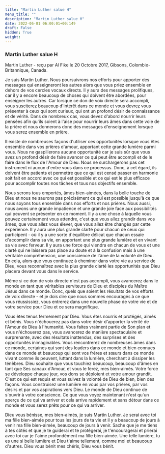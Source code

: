 ```yaml
---
title: "Martin Luther salue H"
menu_title: ""
description: "Martin Luther salue H"
date: 2022-06-01 06:00:01+00:149
draft: False
hidden: True
weight:
---
```

### Martin Luther salue H

Martin Luther - reçu par Al Fike le 20 Octobre 2017, Gibsons, Colombie-Britannique, Canada.

Je suis Martin Luther. Nous poursuivrons nos efforts pour apporter des messages qui enseigneront les autres alors que vous priez ensemble en dehors de vos cercles vocaux directs. Il y aura des messages prolifiques, car il y a encore beaucoup de choses qui doivent être abordées, pour enseigner les autres. Car lorsque ce don de voix directe sera accompli, vous susciterez beaucoup d'intérêt dans ce monde et vous devrez vous présenter à ceux qui sont curieux, qui ont un profond désir de connaissance et de vérité. Dans de nombreux cas, vous devez d'abord nourrir leurs pensées afin qu'ils soient à l'aise pour nourrir leurs âmes dans cette voie de la prière et nous donnerons donc des messages d'enseignement lorsque vous serez ensemble en prière.

Il existe de nombreuses façons d'utiliser ces opportunités lorsque vous êtes ensemble dans vos prières d'amour, apportant cette grande lumière parmi vous. Nous ne gaspillerons aucune opportunité car je suis sûr que vous avez un profond désir de faire avancer ce qui peut être accompli et de le faire dans le flux de l'Amour de Dieu. Nous ne surchargerons pas cet instrument ni aucun d'entre vous dans ce processus. Donc, à cet égard, ils doivent être patients et permettre que ce qui est censé passer en harmonie soit fait en accord avec ce qui est possible et ce qui est le plus efficace pour accomplir toutes nos tâches et tous nos objectifs ensemble.

Nous serons tous emportés, âmes bien-aimées, dans la belle touche de Dieu et nous ne saurons pas précisément ce qui est possible jusqu'à ce que nous soyons tous ensemble dans nos efforts et nos prières. Nous aussi, nous avons une grande impatience et une grande joie face aux possibilités qui peuvent se présenter en ce moment. Il y a une chose à laquelle vous pouvez certainement vous attendre, c'est que vous allez grandir dans vos âmes, que vous allez vous élever, que vous allez être changés par cette expérience. Il y aura une plus grande clarté pour chacun de ceux qui participent - où il y a une sorte d'équilibre délicat que chacun essaie d'accomplir dans sa vie, en apportant une plus grande lumière et en vivant sa vie avec ferveur. Il y aura une force qui viendra en chacun de vous et une clarté qui ne laissera pas place au doute et à la confusion mais à une véritable compréhension, une conscience de l'âme de la volonté de Dieu. En cela, alors que vous continuez à cheminer dans votre vie au service de Dieu, vous reconnaîtrez avec la plus grande clarté les opportunités que Dieu placera devant vous dans le service. 

Même si ce don de voix directe n'est pas accompli, vous avancerez dans le monde en tant que véritables serviteurs de Dieu et disciples du Maître Jésus dans ce monde. Donc, quels que soient les résultats de vos efforts de voix directe - et je dois dire que nous sommes encouragés à ce que vous réussissiez, vous entrerez dans une nouvelle phase de votre vie et de votre service pour Dieu et ce sera magnifique.

Vous êtes tenus fermement par Dieu. Vous êtes nourris et protégés, aimés et bénis. Vous n'échouerez pas dans votre désir d'apporter la vérité de l'Amour de Dieu à l'humanité. Vous faites vraiment partie de Son plan et vous n'échouerez pas, vous avancerez de manière spectaculaire et surprenante, avec des résultats inattendus, des surprises et des opportunités inimaginables. Vous rencontrerez de nombreuses âmes dans ce monde, certaines qui sont des leaders dans ce monde et bien connues dans ce monde et beaucoup qui sont vos frères et sœurs dans ce monde vivant comme ils peuvent, luttant dans la lumière, cherchant à dissiper les ténèbres. Dieu souhaite que vous touchiez beaucoup, beaucoup d'âmes en tant que Ses canaux d'Amour, et vous le ferez, mes bien-aimés. Votre force se développe chaque jour, vos dons se déploient et votre amour grandit. C'est ce qui est requis et vous suivez la volonté de Dieu de bien, bien des façons. Vous construisez une lumière en vous par vos prières, par vos désirs et par vos aspirations vers Dieu. Le monde de Dieu continue de s'ouvrir à votre conscience. Ce que vous voyez maintenant n'est qu'un aperçu de ce qui va arriver et cela arrive rapidement et sans détour dans ce monde et vous serez prêts pour ce qui va arriver.

Dieu vous bénisse, mes bien-aimés, je suis Martin Luther. Je serai avec toi ma fille bien-aimée pour tous les jours de ta vie et il y a beaucoup de jours à venir ma fille bien-aimée, beaucoup de jours à venir. Sache que je me tiens à tes côtés et que je te guiderai et te protégerai, je t'encouragerai et prierai avec toi car je t'aime profondément ma fille bien-aimée. Une telle lumière, tu es une si belle lumière et Dieu t'aime tellement, comme moi et beaucoup d'autres. Dieu vous bénit mes chéris, Dieu vous bénit.
